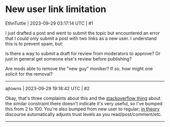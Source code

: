 # New user link limitation

EthnTuttle | 2023-09-29 03:17:14 UTC | #1

I just drafted a post and went to submit the topic but encountered an error that I could only submit a post with two links as a new user. I understand this is to prevent spam, but:

Is there a way to submit a draft for review from moderators to approve? Or just in general get someone else's review before publishing?

Are mods able to remove the "new guy" moniker? If so, how might one solicit for the removal?

-------------------------

ajtowns | 2023-09-29 19:18:42 UTC | #2

Okay, that's three complaints about this and the [stackoverflow thing](https://meta.stackexchange.com/questions/122893/does-restricting-the-number-of-links-for-new-users-do-any-good) about the similar constraint there doesn't indicate it's very useful, so I've bumped this from 2 to 100. You're also bumped from new user to regular; [in theory](https://blog.discourse.org/2018/06/understanding-discourse-trust-levels/) discourse automatically adjusts trust levels as you read/post/comment/etc.

-------------------------


